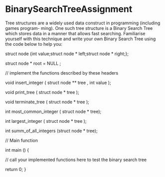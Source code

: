 # BinarySearchTreeAssignment
Tree structures are a widely used data construct in programming 
(including games program- ming). One such tree structure is a Binary Search Tree 
which stores data in a manner that allows fast searching. Familiarise yourself with 
this technique and write your own Binary Search Tree using the code below to help you:



struct node {int value;struct node * left;struct node * right;};

struct node * root = NULL ;

// implement the functions described by these headers

void insert_integer ( struct node ** tree , int value );

void print_tree ( struct node * tree );

void terminate_tree ( struct node * tree );

int most_common_integer ( struct node * tree);

int largest_integer ( struct node * tree );

int summ_of_all_integers (struct node * tree);

// Main function

int main () {

// call your implemented functions here to test the binary search tree

return 0;  }
